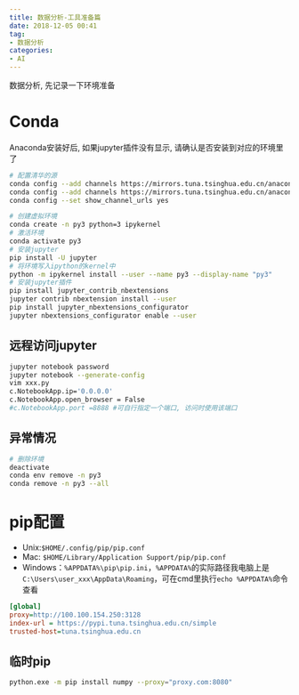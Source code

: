 ```yaml
---
title: 数据分析-工具准备篇
date: 2018-12-05 00:41
tag:
- 数据分析
categories:
- AI
---
```

数据分析, 先记录一下环境准备
<!--more-->
# Conda
Anaconda安装好后, 如果jupyter插件没有显示, 请确认是否安装到对应的环境里了
```bash
# 配置清华的源
conda config --add channels https://mirrors.tuna.tsinghua.edu.cn/anaconda/pkgs/free/
conda config --add channels https://mirrors.tuna.tsinghua.edu.cn/anaconda/pkgs/main/
conda config --set show_channel_urls yes
```

```bash
# 创建虚拟环境
conda create -n py3 python=3 ipykernel
# 激活环境
conda activate py3
# 安装jupyter
pip install -U jupyter
# 将环境写入ipython的kernel中
python -m ipykernel install --user --name py3 --display-name "py3"
# 安装jupyter插件
pip install jupyter_contrib_nbextensions
jupyter contrib nbextension install --user
pip install jupyter_nbextensions_configurator
jupyter nbextensions_configurator enable --user

```
## 远程访问jupyter
```bash
jupyter notebook password
jupyter notebook --generate-config
vim xxx.py
c.NotebookApp.ip='0.0.0.0'
c.NotebookApp.open_browser = False
#c.NotebookApp.port =8888 #可自行指定一个端口, 访问时使用该端口

```

## 异常情况
```bash
# 删除环境
deactivate
conda env remove -n py3
conda remove -n py3 --all
```
# pip配置

-   Unix:`$HOME/.config/pip/pip.conf`
-   Mac:  `$HOME/Library/Application Support/pip/pip.conf`
-   Windows：`%APPDATA%\pip\pip.ini`，`%APPDATA%`的实际路径我电脑上是`C:\Users\user_xxx\AppData\Roaming`，可在cmd里执行`echo %APPDATA%`命令查看

```ini
[global]
proxy=http://100.100.154.250:3128
index-url = https://pypi.tuna.tsinghua.edu.cn/simple
trusted-host=tuna.tsinghua.edu.cn
```
## 临时pip
```bash
python.exe -m pip install numpy --proxy="proxy.com:8080"
```
<!--stackedit_data:
eyJoaXN0b3J5IjpbMTQwNTg5MzE1MCw5ODU2Njc2MTQsMTM4Mj
EwOTMxLDg1NjYxOTIyOF19
-->